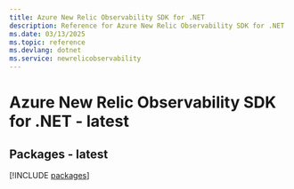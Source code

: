 ```yaml
---
title: Azure New Relic Observability SDK for .NET
description: Reference for Azure New Relic Observability SDK for .NET
ms.date: 03/13/2025
ms.topic: reference
ms.devlang: dotnet
ms.service: newrelicobservability
---
```

# Azure New Relic Observability SDK for .NET - latest
## Packages - latest
[!INCLUDE [packages](new-relic-observability-index.md)]